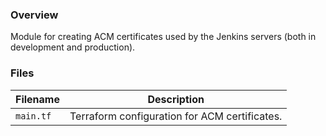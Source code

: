 ### Overview

Module for creating ACM certificates used by the Jenkins servers (both in development and production).

### Files

| Filename            | Description                                                                                  |
|---------------------|----------------------------------------------------------------------------------------------|
| `main.tf`           | Terraform configuration for ACM certificates.                                                |